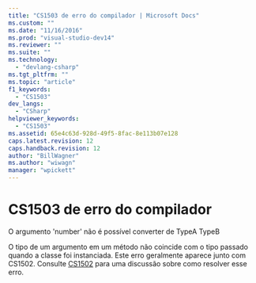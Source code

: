 ```yaml
---
title: "CS1503 de erro do compilador | Microsoft Docs"
ms.custom: ""
ms.date: "11/16/2016"
ms.prod: "visual-studio-dev14"
ms.reviewer: ""
ms.suite: ""
ms.technology: 
  - "devlang-csharp"
ms.tgt_pltfrm: ""
ms.topic: "article"
f1_keywords: 
  - "CS1503"
dev_langs: 
  - "CSharp"
helpviewer_keywords: 
  - "CS1503"
ms.assetid: 65e4c63d-928d-49f5-8fac-8e113b07e128
caps.latest.revision: 12
caps.handback.revision: 12
author: "BillWagner"
ms.author: "wiwagn"
manager: "wpickett"
---
```

# CS1503 de erro do compilador
O argumento 'number' não é possível converter de TypeA TypeB  
  
 O tipo de um argumento em um método não coincide com o tipo passado quando a classe foi instanciada. Este erro geralmente aparece junto com CS1502. Consulte [CS1502](../../csharp/language-reference/compiler-messages/cs1502.md) para uma discussão sobre como resolver esse erro.